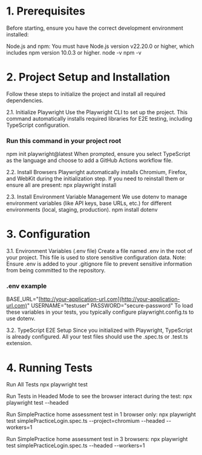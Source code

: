 # 1. Prerequisites
Before starting, ensure you have the correct development environment installed:

Node.js and npm: You must have Node.js version v22.20.0 or higher, which includes npm version 10.0.3 or higher.
node -v
npm -v

# 2. Project Setup and Installation
Follow these steps to initialize the project and install all required dependencies.

2.1. Initialize Playwright
Use the Playwright CLI to set up the project. This command automatically installs required libraries for E2E testing, including TypeScript configuration.
### Run this command in your project root
npm init playwright@latest
When prompted, ensure you select TypeScript as the language and choose to add a GitHub Actions workflow file.

2.2. Install Browsers
Playwright automatically installs Chromium, Firefox, and WebKit during the initialization step. If you need to reinstall them or ensure all are present:
npx playwright install

2.3. Install Environment Variable Management
We use dotenv to manage environment variables (like API keys, base URLs, etc.) for different environments (local, staging, production).
npm install dotenv

# 3. Configuration

3.1. Environment Variables (.env file)
Create a file named .env in the root of your project. This file is used to store sensitive configuration data.
Note: Ensure .env is added to your .gitignore file to prevent sensitive information from being committed to the repository.

### .env example
BASE_URL="[http://your-application-url.com](http://your-application-url.com)"
USERNAME="testuser"
PASSWORD="secure-password"
To load these variables in your tests, you typically configure playwright.config.ts to use dotenv.

3.2. TypeScript E2E Setup
Since you initialized with Playwright, TypeScript is already configured. All your test files should use the .spec.ts or .test.ts extension.

# 4. Running Tests
Run All Tests
npx playwright test

Run Tests in Headed Mode to see the browser interact during the test:
npx playwright test --headed

Run SimplePractice home assessment test in 1 browser only:
npx playwright test simplePracticeLogin.spec.ts --project=chromium --headed --workers=1

Run SimplePractice home assessment test in 3 browsers:
npx playwright test simplePracticeLogin.spec.ts --headed --workers=1